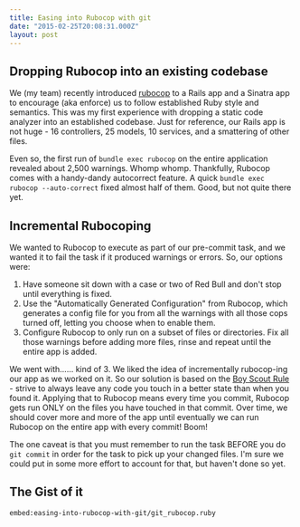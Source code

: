 ```yaml
---
title: Easing into Rubocop with git
date: "2015-02-25T20:08:31.000Z"
layout: post
---
```


## Dropping Rubocop into an existing codebase

We (my team) recently introduced [rubocop](https://github.com/bbatsov/rubocop) to a Rails app and a Sinatra app to encourage (aka enforce) us to follow established Ruby style and semantics. This was my first experience with dropping a static code analyzer into an established codebase. Just for reference, our Rails app is not huge - 16 controllers, 25 models, 10 services, and a smattering of other files.

Even so, the first run of `bundle exec rubocop` on the entire application revealed about 2,500 warnings. Whomp whomp. Thankfully, Rubocop comes with a handy-dandy autocorrect feature. A quick `bundle exec rubocop --auto-correct` fixed almost half of them. Good, but not quite there yet.

<!-- more -->

## Incremental Rubocoping

We wanted to Rubocop to execute as part of our pre-commit task, and we wanted it to fail the task if it produced warnings or errors. So, our options were:

1. Have someone sit down with a case or two of Red Bull and don't stop until everything is fixed.
2. Use the "Automatically Generated Configuration" from Rubocop, which generates a config file for you from all the warnings with all those cops turned off, letting you choose when to enable them.
3. Configure Rubocop to only run on a subset of files or directories. Fix all those warnings before adding more files, rinse and repeat until the entire app is added.

We went with...... kind of 3. We liked the idea of incrementally rubocop-ing our app as we worked on it. So our solution is based on the [Boy Scout Rule](http://programmer.97things.oreilly.com/wiki/index.php/The_Boy_Scout_Rule) - strive to always leave any code you touch in a better state than when you found it. Applying that to Rubocop means every time you commit, Rubocop gets run ONLY on the files you have touched in that commit. Over time, we should cover more and more of the app until eventually we can run Rubocop on the entire app with every commit! Boom!

The one caveat is that you must remember to run the task BEFORE you do `git commit` in order for the task to pick up your changed files. I'm sure we could put in some more effort to account for that, but haven't done so yet.

## The Gist of it

`embed:easing-into-rubocop-with-git/git_rubocop.ruby`
